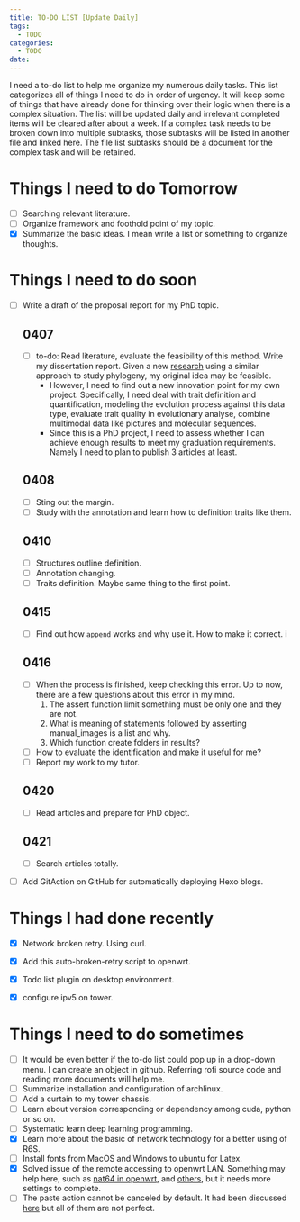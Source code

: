 ```yaml
---
title: TO-DO LIST [Update Daily]
tags:
  - TODO
categories:
  - TODO
date: 
---
```


I need a to-do list to help me organize my numerous daily tasks. This list categorizes all of things  I need to do in order of urgency. It will keep some of things that have already done for thinking over their logic when there is a complex situation. The list will be updated daily and irrelevant completed items will be cleared after about a week. If a complex task needs to be broken down into multiple subtasks, those subtasks will be listed in another file and linked here. The file list subtasks should be a document for the complex task and will be retained.

# Things I need to do **Tomorrow**
- [ ] Searching relevant literature.
- [ ] Organize framework and foothold point of my topic.
- [x] Summarize the basic ideas. I mean write a list or something to organize thoughts.

# Things I need to do soon 
- [ ] Write a draft of the proposal report for my PhD topic.
	 ## 0407
	 - [ ] to-do: Read literature, evaluate the feasibility of this method. Write my dissertation report. 
		Given a new [research](https://doi.org/10.1016/j.pld.2022.11.001) using a similar approach to study phylogeny, my original idea may be feasible. 
		- However, I need to find out a new innovation point for my own project. Specifically, I need deal with trait definition and quantification, modeling the evolution process against this data type, evaluate trait quality in evolutionary analyse, combine multimodal data like pictures and molecular sequences. 
		- Since this is a PhD project, I need to assess whether I can achieve enough results to meet my graduation requirements. Namely I need to plan to publish 3 articles at least.
	
	 ## 0408
	- [ ] Sting out the margin.
	- [ ] Study with the annotation and learn how to definition traits like them.
	
	 ## 0410
	- [ ] Structures outline definition.
	- [ ] Annotation changing.
	- [ ] Traits definition. Maybe same thing to the first point.
	
	 ## 0415
	- [ ] Find out how `append` works and why use it. How to make it correct. i
	
	 ## 0416
	- [ ] When the process is finished, keep checking this error. Up to now, there are a few questions about this error in my mind. 
		1. The assert function limit something must be only one and they are not.
		2. What is meaning of statements followed by asserting manual_images is a list and why. 
		3. Which function create folders in results?
	- [ ] How to evaluate the identification and make it useful for me?
	- [ ] Report my work to my tutor.
	
	 ## 0420
	- [ ] Read articles and prepare for PhD object.
	
	 ## 0421
	- [ ] Search articles totally.

- [ ] Add GitAction on GitHub for automatically deploying Hexo blogs.


# Things I had done recently 
- [x] Network broken retry. Using curl.
- [x] Add this auto-broken-retry script to openwrt.
- [x] Todo list plugin on desktop environment. 
- [x] configure ipv5 on tower.


# Things I need to do sometimes
- [ ] It would be even better if the to-do list could pop up in a drop-down menu. I can create an object in github. Referring rofi source code and reading more documents will help me.
- [ ] Summarize installation and configuration of archlinux.
- [ ] Add a curtain to my tower chassis.
- [ ] Learn about version corresponding or dependency among cuda, python or so on.
- [ ] Systematic learn deep learning programming.
- [x] Learn more about the basic of network technology for a better using of R6S.
- [ ] Install fonts from MacOS and Windows to ubuntu for Latex.
- [x] Solved issue of the remote accessing to openwrt LAN. Something may help here, such as [nat64 in openwrt](https://openwrt.org/docs/guide-user/network/ipv6/nat64), and [others](https://blog.csdn.net/qq_29688717/article/details/129506914), but it needs more settings to complete.
- [ ] The paste action cannot be canceled by default. It had been discussed  [here](https://github.com/erebe/greenclip/issues/27) but all of them are not perfect.
